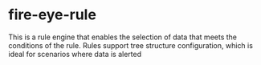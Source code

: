 # fire-eye-rule
This is a rule engine that enables the selection of data that meets the conditions of the rule. Rules support tree structure configuration, which is ideal for scenarios where data is alerted
